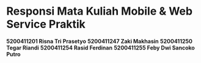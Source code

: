 # Responsi Mata Kuliah Mobile & Web Service Praktik

**5200411201 Risna Tri Prasetyo**
**5200411247 Zaki Makhasin**
**5200411250 Tegar Riandi**
**5200411254 Rasid Ferdinan**
**5200411255 Feby Dwi Sancoko Putro**
